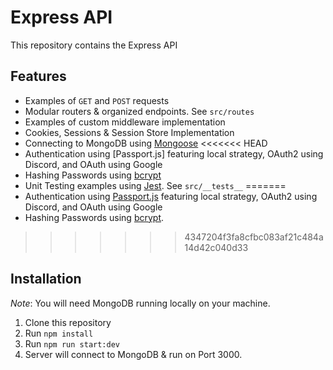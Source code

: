 # Express API

This repository contains the Express API 

## Features

- Examples of `GET` and `POST` requests
- Modular routers & organized endpoints. See `src/routes`
- Examples of custom middleware implementation
- Cookies, Sessions & Session Store Implementation
- Connecting to MongoDB using [Mongoose](https://mongoosejs.com/docs/)
<<<<<<< HEAD
- Authentication using [Passport.js] featuring local strategy, OAuth2 using Discord, and OAuth using Google
- Hashing Passwords using [bcrypt](https://www.npmjs.com/package/bcrypt)
- Unit Testing examples using [Jest](https://jestjs.io/). See `src/__tests__`
=======
- Authentication using [Passport.js](https://www.passportjs.org/) featuring local strategy, OAuth2 using Discord, and OAuth using Google
- Hashing Passwords using [bcrypt](https://www.npmjs.com/package/bcrypt).
>>>>>>> 4347204f3fa8cfbc083af21c484a14d42c040d33

## Installation

_Note_: You will need MongoDB running locally on your machine.

1. Clone this repository
2. Run `npm install`
3. Run `npm run start:dev`
4. Server will connect to MongoDB & run on Port 3000.
